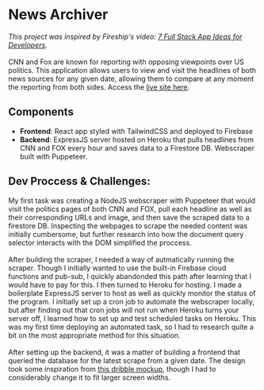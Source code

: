 # News Archiver
*This project was inspired by Fireship's video: <a href="https://www.youtube.com/watch?v=JTOJsU3FSD8" target="_blank">7 Full Stack App Ideas for Developers</a>.*
<br /><br />
CNN and Fox are known for reporting with opposing viewpoints over US politics. This application allows users to view and visit the headlines of both news sources for any given date, allowing them to compare at any moment the reporting from both sides. Access the
<a href="https://news-archiver-d0853.web.app/" target="_blank">live site here</a>.

## Components

- **Frontend**: React app styled with TailwindCSS and deployed to Firebase
- **Backend**: ExpressJS server hosted on Heroku that pulls headlines from CNN and FOX every hour and saves data to a Firestore DB. Webscraper built with Puppeteer.

## Dev Proccess & Challenges:

My first task was creating a NodeJS webscraper with Puppeteer that would visit the politics pages of both CNN and FOX, pull each headline as well as their corresponding URLs and image, and then save the scraped data to a firestore DB. Inspecting the webpages to scrape the needed content was initially cumbersome, but further research into how the document query selector interacts with the DOM simplified the proccess.
<br/> <br/>
After building the scraper, I needed a way of autmatically running the scraper. Though I initially wanted to use the built-in Firebase cloud functions and pub-sub, I quickly abandonded this path after learning that I would have to pay for this. I then turned to Heroku for hosting. I made a boilerplate ExpressJS server to host as well as quickly monitor the status of the program. I initially set up a cron job to automate the webscraper locally, but after finding out that cron jobs will not run when Heroku turns your server off, I learned how to set up and test scheduled tasks on Heroku. This was my first time deploying an automated task, so I had to research quite a bit on the most appropriate method for this situation.
<br/> <br/>
After setting up the backend, it was a matter of building a frontend that queried the database for the latest scrape from a given date. The design took some inspiration from <a href="https://dribbble.com/shots/8110794-News-Feed-App-Concept" target="_blank"> this dribble mockup</a>, though I had to considerably change it to fit larger screen widths.